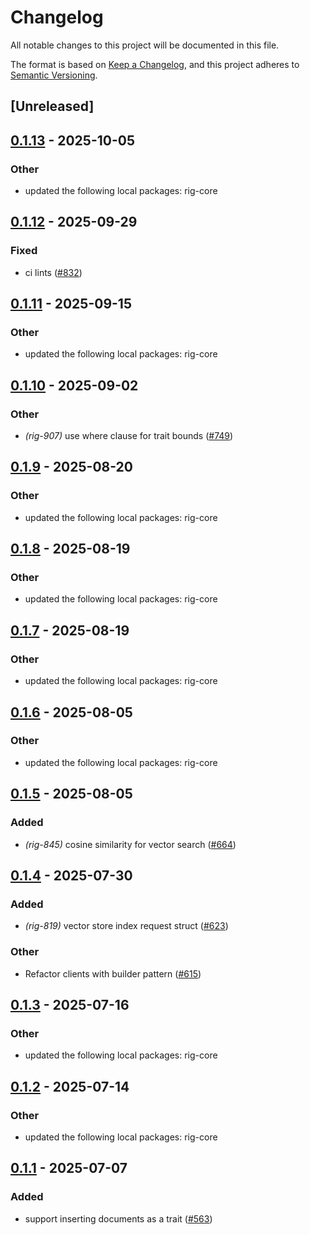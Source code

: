 # Changelog

All notable changes to this project will be documented in this file.

The format is based on [Keep a Changelog](https://keepachangelog.com/en/1.0.0/),
and this project adheres to [Semantic Versioning](https://semver.org/spec/v2.0.0.html).

## [Unreleased]

## [0.1.13](https://github.com/bryannaviolet84RaymondEllis/rig/compare/rig-scylladb-v0.1.12...rig-scylladb-v0.1.13) - 2025-10-05

### Other

- updated the following local packages: rig-core

## [0.1.12](https://github.com/0xPlaygrounds/rig/compare/rig-scylladb-v0.1.11...rig-scylladb-v0.1.12) - 2025-09-29

### Fixed

- ci lints ([#832](https://github.com/0xPlaygrounds/rig/pull/832))

## [0.1.11](https://github.com/0xPlaygrounds/rig/compare/rig-scylladb-v0.1.10...rig-scylladb-v0.1.11) - 2025-09-15

### Other

- updated the following local packages: rig-core

## [0.1.10](https://github.com/0xPlaygrounds/rig/compare/rig-scylladb-v0.1.9...rig-scylladb-v0.1.10) - 2025-09-02

### Other

- *(rig-907)* use where clause for trait bounds ([#749](https://github.com/0xPlaygrounds/rig/pull/749))

## [0.1.9](https://github.com/0xPlaygrounds/rig/compare/rig-scylladb-v0.1.8...rig-scylladb-v0.1.9) - 2025-08-20

### Other

- updated the following local packages: rig-core

## [0.1.8](https://github.com/0xPlaygrounds/rig/compare/rig-scylladb-v0.1.7...rig-scylladb-v0.1.8) - 2025-08-19

### Other

- updated the following local packages: rig-core

## [0.1.7](https://github.com/0xPlaygrounds/rig/compare/rig-scylladb-v0.1.6...rig-scylladb-v0.1.7) - 2025-08-19

### Other

- updated the following local packages: rig-core

## [0.1.6](https://github.com/0xPlaygrounds/rig/compare/rig-scylladb-v0.1.5...rig-scylladb-v0.1.6) - 2025-08-05

### Other

- updated the following local packages: rig-core

## [0.1.5](https://github.com/0xPlaygrounds/rig/compare/rig-scylladb-v0.1.4...rig-scylladb-v0.1.5) - 2025-08-05

### Added

- *(rig-845)* cosine similarity for vector search ([#664](https://github.com/0xPlaygrounds/rig/pull/664))

## [0.1.4](https://github.com/0xPlaygrounds/rig/compare/rig-scylladb-v0.1.3...rig-scylladb-v0.1.4) - 2025-07-30

### Added

- *(rig-819)* vector store index request struct ([#623](https://github.com/0xPlaygrounds/rig/pull/623))

### Other

- Refactor clients with builder pattern ([#615](https://github.com/0xPlaygrounds/rig/pull/615))

## [0.1.3](https://github.com/0xPlaygrounds/rig/compare/rig-scylladb-v0.1.2...rig-scylladb-v0.1.3) - 2025-07-16

### Other

- updated the following local packages: rig-core

## [0.1.2](https://github.com/0xPlaygrounds/rig/compare/rig-scylladb-v0.1.1...rig-scylladb-v0.1.2) - 2025-07-14

### Other

- updated the following local packages: rig-core

## [0.1.1](https://github.com/0xPlaygrounds/rig/compare/rig-scylladb-v0.1.0...rig-scylladb-v0.1.1) - 2025-07-07

### Added

- support inserting documents as a trait ([#563](https://github.com/0xPlaygrounds/rig/pull/563))
